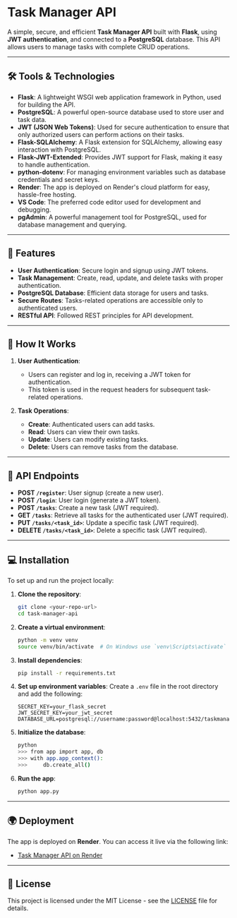 # Task Manager API

A simple, secure, and efficient **Task Manager API** built with **Flask**, using **JWT authentication**, and connected to a **PostgreSQL** database. This API allows users to manage tasks with complete CRUD operations.

---

## 🛠 Tools & Technologies

- **Flask**: A lightweight WSGI web application framework in Python, used for building the API.
- **PostgreSQL**: A powerful open-source database used to store user and task data.
- **JWT (JSON Web Tokens)**: Used for secure authentication to ensure that only authorized users can perform actions on their tasks.
- **Flask-SQLAlchemy**: A Flask extension for SQLAlchemy, allowing easy interaction with PostgreSQL.
- **Flask-JWT-Extended**: Provides JWT support for Flask, making it easy to handle authentication.
- **python-dotenv**: For managing environment variables such as database credentials and secret keys.
- **Render**: The app is deployed on Render's cloud platform for easy, hassle-free hosting.
- **VS Code**: The preferred code editor used for development and debugging.
- **pgAdmin**: A powerful management tool for PostgreSQL, used for database management and querying.

---

## 🎯 Features

- **User Authentication**: Secure login and signup using JWT tokens.
- **Task Management**: Create, read, update, and delete tasks with proper authentication.
- **PostgreSQL Database**: Efficient data storage for users and tasks.
- **Secure Routes**: Tasks-related operations are accessible only to authenticated users.
- **RESTful API**: Followed REST principles for API development.

---

## 🔧 How It Works

1. **User Authentication**:
   - Users can register and log in, receiving a JWT token for authentication.
   - This token is used in the request headers for subsequent task-related operations.
   
2. **Task Operations**:
   - **Create**: Authenticated users can add tasks.
   - **Read**: Users can view their own tasks.
   - **Update**: Users can modify existing tasks.
   - **Delete**: Users can remove tasks from the database.

---

## 🔩 API Endpoints

- **POST `/register`**: User signup (create a new user).
- **POST `/login`**: User login (generate a JWT token).
- **POST `/tasks`**: Create a new task (JWT required).
- **GET `/tasks`**: Retrieve all tasks for the authenticated user (JWT required).
- **PUT `/tasks/<task_id>`**: Update a specific task (JWT required).
- **DELETE `/tasks/<task_id>`**: Delete a specific task (JWT required).

---

## 💻 Installation

To set up and run the project locally:

1. **Clone the repository**:
    ```bash
    git clone <your-repo-url>
    cd task-manager-api
    ```

2. **Create a virtual environment**:
    ```bash
    python -m venv venv
    source venv/bin/activate  # On Windows use `venv\Scripts\activate`
    ```

3. **Install dependencies**:
    ```bash
    pip install -r requirements.txt
    ```

4. **Set up environment variables**:
    Create a `.env` file in the root directory and add the following:
    ```plaintext
    SECRET_KEY=your_flask_secret
    JWT_SECRET_KEY=your_jwt_secret
    DATABASE_URL=postgresql://username:password@localhost:5432/taskmanagerdb
    ```

5. **Initialize the database**:
    ```bash
    python
    >>> from app import app, db
    >>> with app.app_context():
    >>>     db.create_all()
    ```

6. **Run the app**:
    ```bash
    python app.py
    ```

---

## 🌍 Deployment

The app is deployed on **Render**. You can access it live via the following link:
- [Task Manager API on Render](<Your-Render-Link>)

---

## 📜 License

This project is licensed under the MIT License - see the [LICENSE](LICENSE) file for details.
